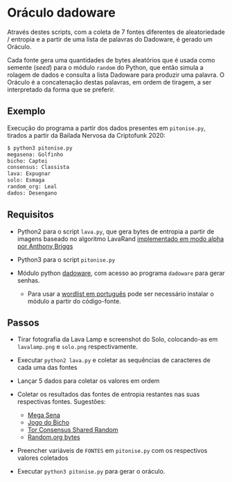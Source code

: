 # Oráculo dadoware

Através destes scripts,  com a coleta de 7 fontes diferentes de aleatoriedade / entropia e a partir de uma lista de palavras do Dadoware, é gerado um Oráculo.

Cada fonte gera uma quantidades de bytes aleatórios que é usada como semente (*seed*) para o módulo `random` do Python, que então simula a rolagem de dados e consulta a lista Dadoware para produzir uma palavra. O Oráculo é a concatenação destas palavras, em ordem de tiragem, a ser interpretado da forma que se preferir.

## Exemplo

Execução do programa a partir dos dados presentes em `pitonise.py`, tirados a partir da Bailada Nervosa da Criptofunk 2020:

```bash
$ python3 pitonise.py
megasena: Golfinho
bicho: Captei
consensus: Classista
lava: Expugnar
solo: Esmaga
random_org: Leal
dados: Desengano
```

## Requisitos

- Python2 para o script `lava.py`, que gera bytes de entropia a partir de imagens baseado no algoritmo LavaRand [implementado em modo alpha por Anthony Briggs](https://gist.github.com/AnthonyBriggs/8396607)

- Python3 para o script `pitonise.py`

- Módulo python [dadoware](https://github.com/ulif/dadoware/), com acesso ao programa `dadoware` para gerar senhas.
	- Para usar a [wordlist em português](https://github.com/ulif/dadoware/blob/master/dadoware/wordlists/wordlist_pt-br.txt) pode ser necessário instalar o módulo a partir do código-fonte.

## Passos

- Tirar fotografia da Lava Lamp e screenshot do Solo, colocando-as em `lavalamp.png` e `solo.png` respectivamente.

- Executar `python2 lava.py` e coletar as sequências de caracteres de cada uma das fontes

- Lançar 5 dados para coletar os valores em ordem

- Coletar os resultados das fontes de entropia restantes nas suas respectivas fontes. Sugestões:
	- [Mega Sena](http://loterias.caixa.gov.br/wps/portal/loterias/landing/megasena/)
	- [Jogo do Bicho](https://www.ojogodobicho.com/deu_no_poste.htm)
	- [Tor Consensus Shared Random](https://consensus-health.torproject.org/consensus-health.html)
	- [Random.org bytes](https://www.random.org/bytes/)

- Preencher variáveis de `FONTES` em `pitonise.py` com os respectivos valores coletados

- Executar `python3 pitonise.py` para gerar o oráculo.

